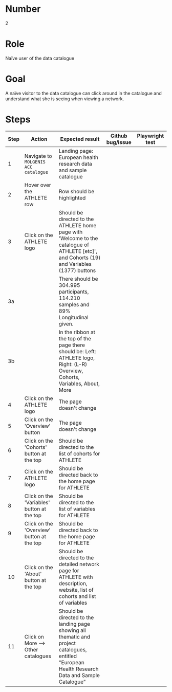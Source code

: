 # Number

2

# Role

Naïve user of the data catalogue

# Goal

A naïve visitor to the data catalogue can click around in the catalogue and understand what she is seeing when viewing a network.

# Steps

| Step | Action | Expected result | Github bug/issue | Playwright test |
| ---- | ------ | --------------- | -----------------| ----------------|
| 1 | Navigate to `MOLGENIS ACC catalogue` | Landing page: European health research data and sample catalogue| | |
| 2 | Hover over the ATHLETE row | Row should be highlighted | | |
| 3 | Click on the ATHLETE logo | Should be directed to the ATHLETE home page with 'Welcome to the catalogue of ATHLETE [etc]', and Cohorts (19) and Variables (1377) buttons | | |
| 3a | | There should be 304.995 participants, 114.210 samples and 89% Longitudinal given. | | |
| 3b | | In the ribbon at the top of the page there should be: Left: ATHLETE logo, Right: (L-R) Overview, Cohorts, Variables, About, More | | |
| 4 | Click on the ATHLETE logo | The page doesn't change | | |
| 5 | Click on the 'Overview' button| The page doesn't change | | |
| 6 | Click on the 'Cohorts' button at the top | Should be directed to the list of cohorts for ATHLETE | | |
| 7 | Click on the ATHLETE logo | Should be directed back to the home page for ATHLETE | | |
| 8 | Click on the 'Variables' button at the top |  Should be directed to the list of variables for ATHLETE | | |
| 9 | Click on the 'Overview' button at the top |Should be directed back to the home page for ATHLETE | | |
| 10 | Click on the 'About' button at the top |Should be directed to the detailed network page for ATHLETE with description, website, list of cohorts and list of variables | | |
| 11 | Click on More --> Other catalogues | Should be directed to the landing page showing all thematic and project catalogues, entitled "European Health Research Data and Sample Catalogue" | | |
